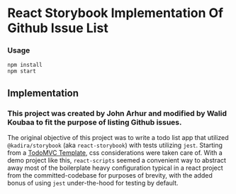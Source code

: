 # React Storybook Implementation Of Github Issue List

### Usage
```
npm install
npm start
```

## Implementation

### This project was created by John Arhur and modified by Walid Koubaa to fit the purpose of listing Github issues.

The original objective of this project was to write a todo list app that utilized `@kadira/storybook` (aka `react-storybook`) with tests utilizing `jest`. Starting from a [TodoMVC Template](https://github.com/tastejs/todomvc-app-template), css considerations were taken care of. With a demo project like this, `react-scripts` seemed a convenient way to abstract away most of the boilerplate heavy configuration typical in a react project from the committed-codebase for purposes of brevity, with the added bonus of using `jest` under-the-hood for testing by default.
